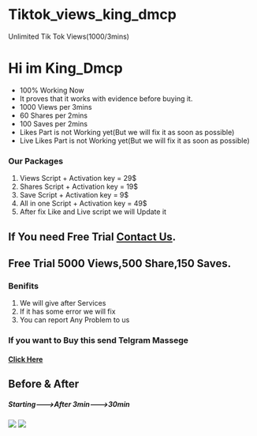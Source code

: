 # Tiktok_views_king_dmcp
Unlimited Tik Tok Views(1000/3mins)

<h1>Hi im King_Dmcp</h1>
  <ul>
    <li>100% Working Now</li>
    <li>It proves that it works with evidence before buying it.</li>
    <li>1000 Views per 3mins</li>
    <li>60 Shares per 2mins</li>
    <li>100 Saves per 2mins</li>
    <li>Likes Part is not Working yet(But we will fix it as soon as possible)</li>
    <li>Live Likes Part is not Working yet(But we will fix it as soon as possible)</li>
  </ul>

<h3>Our Packages</h3>
<ol>
  <li>Views Script + Activation key   = 29$ </li>
  <li>Shares Script + Activation key  = 19$ </li>
  <li>Save Script + Activation key    = 9$ </li>
  <li>All in one Script + Activation key = 49$ </li>
  <li>After fix Like and Live script we will Update it</li>
</ol>

<h2>If You need Free Trial <a href="https://t.me/dmcp_it">Contact Us</a>.</h2>
<h2>Free Trial 5000 Views,500 Share,150 Saves.</h2>

<h3>Benifits</h3>
<ol>
  <li>We will give after Services</li>
  <li>If it has some error we will fix</li>
  <li>You can report Any Problem to us</li>
</ol>
  
<h3>If you want to Buy this send Telgram Massege</h3>
  <h4>
    <a href="https://t.me/dmcp_it">Click Here</a>
  </h4>
<h2>Before & After</h2>
<h5>Starting--->After 3min--->30min</h5>
<img src=https://github.com/Chamodpasin/Tiktok_views_king_dmcp/assets/83210562/4bb6eba2-0212-472e-926b-a5e6c7372ea1> <img src=https://github.com/Chamodpasin/Tiktok_views_king_dmcp/assets/83210562/def1185b-7d3b-42ac-9a1b-8533dea42419> <img scr=https://github.com/Chamodpasin/Tiktok_views_king_dmcp/assets/83210562/f9f9ad8a-5c66-4e43-b948-90548b4cff0e>
